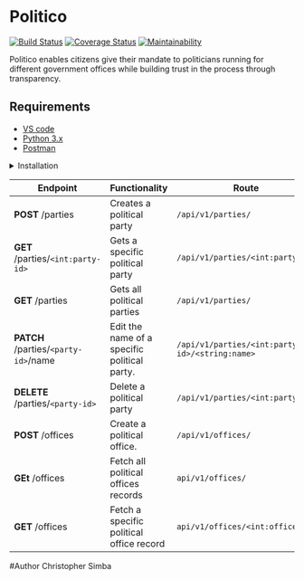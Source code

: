 # Politico

[![Build Status](https://travis-ci.org/simbaa1/Politico.svg?branch=develop)](https://travis-ci.org/simbaa1/Politico) [![Coverage Status](https://coveralls.io/repos/github/simbaa1/Politico/badge.svg)](https://coveralls.io/github/simbaa1/Politico) [![Maintainability](https://api.codeclimate.com/v1/badges/415c9cac895b5cacc783/maintainability)](https://codeclimate.com/github/simbaa1/Politico/maintainability) 

Politico enables citizens give their mandate to politicians running for different government offices
while building trust in the process through transparency.

## Requirements
- [VS code](https://code.visualstudio.com/)
- [Python 3.x](https://www.python.org/)
- [Postman](https://www.getpostman.com/downloads/)

<details><summary>Installation</summary>
<p>

#### installation steps

- clone the git repo
```
$ git clone https://github.com/bedann/Politico-API.git
```
- cd into the project directory
```
$ cd politico
```
- create the virtual environment and activate it
```
$ python3 -m venv env
$ source env/bin/activate
```

- install dependencies
```
$ pip install -r requirements.txt
```
- Run the app
``` $ flask run ```

</p>
</details>


<p></p>
<p></p>


  | **Endpoint** | **Functionality** | **Route** |
| --- | --- | --- |
| **POST** /parties | Creates a political party | `/api/v1/parties/` |
| **GET** /parties/`<int:party-id>` | Gets a specific political party | `/api/v1/parties/<int:party_id>` |
| **GET** /parties | Gets all political parties | `/api/v1/parties/` |
| **PATCH** /parties/`<party-id>`/name | Edit the name of a specific political party. | `/api/v1/parties/<int:party-id>/<string:name>` |
| **DELETE** /parties/`<party-id>` | Delete a political party | `/api/v1/parties/<int:party-id>` |
| **POST** /offices | Create a political office. | `/api/v1/offices/` |
| **GEt** /offices | Fetch all political offices records | `api/v1/offices/` |
| **GET** /offices | Fetch a specific political office record | `api/v1/offices/<int:office_id>` |

#Author
Christopher Simba

